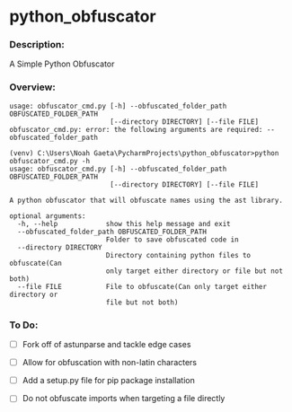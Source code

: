 # **python_obfuscator**

### **Description:**
A Simple Python Obfuscator

### **Overview:**
```
usage: obfuscator_cmd.py [-h] --obfuscated_folder_path OBFUSCATED_FOLDER_PATH
                         [--directory DIRECTORY] [--file FILE]
obfuscator_cmd.py: error: the following arguments are required: --obfuscated_folder_path

(venv) C:\Users\Noah Gaeta\PycharmProjects\python_obfuscator>python obfuscator_cmd.py -h
usage: obfuscator_cmd.py [-h] --obfuscated_folder_path OBFUSCATED_FOLDER_PATH
                         [--directory DIRECTORY] [--file FILE]

A python obfuscator that will obfuscate names using the ast library.

optional arguments:
  -h, --help            show this help message and exit
  --obfuscated_folder_path OBFUSCATED_FOLDER_PATH
                        Folder to save obfuscated code in
  --directory DIRECTORY
                        Directory containing python files to obfuscate(Can
                        only target either directory or file but not both)
  --file FILE           File to obfuscate(Can only target either directory or
                        file but not both)
```

### **To Do:**
- [ ] Fork off of astunparse and tackle edge cases

- [ ] Allow for obfuscation with non-latin characters

- [ ] Add a setup.py file for pip package installation

- [ ] Do not obfuscate imports when targeting a file directly
